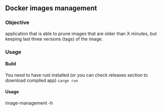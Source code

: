 ## Docker images management
### Objective
application that is able to prune images that are older than X minutes, but keeping last three versions (tags) of the image.

### Usage
#### Build
You need to have rust installed (or you can check releases section to download compiled app)
`cargo run`
#### Usage
image-management -h


